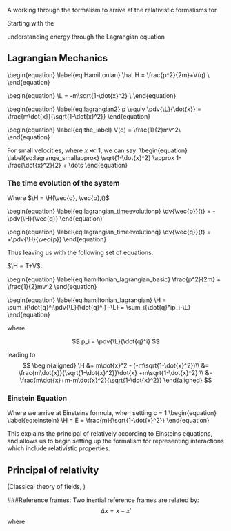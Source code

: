 A working through the formalism to arrive at the relativistic formalisms for

Starting with the

understanding energy through the Lagrangian equation

## Lagrangian Mechanics

\begin{equation}
  \label{eq:Hamiltonian}
  \hat H = \frac{p^2}{2m}+V(q) \\
\end{equation}

\begin{equation}
  \L = -m\sqrt{1-\dot{x}^2} \\
\end{equation}

\begin{equation}
  \label{eq:lagrangian2}
  p \equiv \pdv{\L}{\dot{x}} = \frac{m\dot{x}}{\sqrt{1-\dot{x}^2}}
\end{equation}

\begin{equation}
  \label{eq:the_label}
  V(q) = \frac{1}{2}mv^2\\
\end{equation}

For small velocities, where $x\ll 1$, we can say:
\begin{equation}
  \label{eq:lagrange_smallapprox}
  \sqrt{1-\dot{x}^2} \approx 1-\frac{\dot{x}^2}{2} + \dots
\end{equation}

### The time evolution of the system

Where $\H = \H(\vec{q}, \vec{p},t)$

\begin{equation}
  \label{eq:lagrangian_timeevolutionp}
  \dv{\vec{p}}{t} = -\pdv{\H}{\vec{q}}
\end{equation}

\begin{equation}
  \label{eq:lagrangian_timeevolutionq}
  \dv{\vec{q}}{t} = +\pdv{\H}{\vec{p}}
\end{equation}

Thus leaving us with the following set of equations:

$\H = T+V$:

\begin{equation}
  \label{eq:hamiltonian_lagrangian_basic}
  \frac{p^2}{2m} + \frac{1}{2}mv^2
\end{equation}


\begin{equation}
  \label{eq:hamiltonian_lagrangian}
  \H = \sum_i{\dot{q}^i\pdv{\L}{\dot{q}^i} -\L} = \sum_i{\dot{q}^ip_i-\L}
\end{equation}

where

$$
p_i = \pdv{\L}{\dot{q}^i}
$$

leading to
$$
\begin{aligned}
  \H &= m\dot{x}^2 - (-m\sqrt{1-\dot{x}^2})\\
  &= \frac{m\dot{x}}{\sqrt{1-\dot{x}^2}}\dot{x} +m\sqrt{1-\dot{x}^2} \\
  &= \frac{m\dot{x}+m-m\dot{x}^2}{\sqrt{1-\dot{x}^2}}
\end{aligned}
$$

### Einstein Equation
Where we arrive at Einsteins formula, when setting c = 1
\begin{equation}
  \label{eq:einstein}
  \H = E = \frac{m}{\sqrt{1-\dot{x}^2}}
\end{equation}

This explains the principal of relatively according to Einsteins equations, and allows us to begin setting up the formalism for representing interactions which include relativistic properties.

## Principal of relativity

(Classical theory of fields, )

###Reference frames:
Two inertial reference frames are related by:
$$
  \Delta x = x-x'
$$
where
